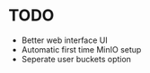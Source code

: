# TODO

- Better web interface UI
- Automatic first time MinIO setup
- Seperate user buckets option
